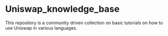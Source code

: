 # Uniswap_knowledge_base

This repository is a community driven collection on basic tutorials on how to use Uniswap in various languages.



